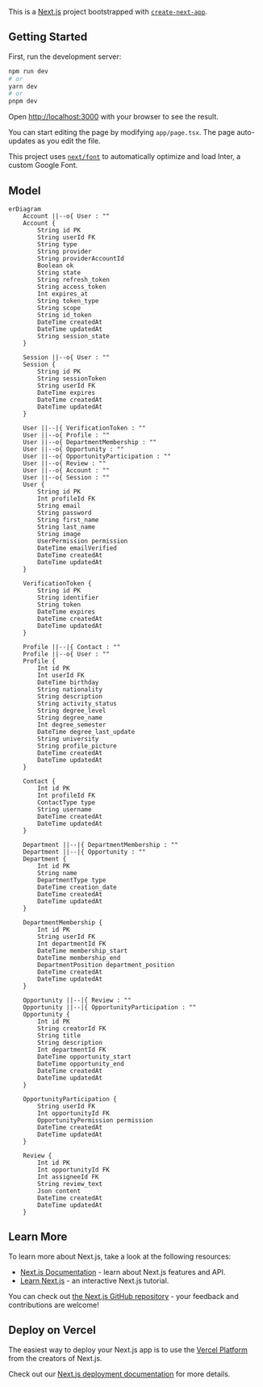 This is a [Next.js](https://nextjs.org/) project bootstrapped with [`create-next-app`](https://github.com/vercel/next.js/tree/canary/packages/create-next-app).

## Getting Started

First, run the development server:

```bash
npm run dev
# or
yarn dev
# or
pnpm dev
```

Open [http://localhost:3000](http://localhost:3000) with your browser to see the result.

You can start editing the page by modifying `app/page.tsx`. The page auto-updates as you edit the file.

This project uses [`next/font`](https://nextjs.org/docs/basic-features/font-optimization) to automatically optimize and load Inter, a custom Google Font.

## Model

```mermaid
erDiagram
    Account ||--o{ User : ""
    Account {
        String id PK
        String userId FK
        String type
        String provider
        String providerAccountId
        Boolean ok
        String state
        String refresh_token
        String access_token
        Int expires_at
        String token_type
        String scope
        String id_token
        DateTime createdAt
        DateTime updatedAt
        String session_state
    }

    Session ||--o{ User : ""
    Session {
        String id PK
        String sessionToken
        String userId FK
        DateTime expires
        DateTime createdAt
        DateTime updatedAt
    }

    User ||--|{ VerificationToken : ""
    User ||--o{ Profile : ""
    User ||--o{ DepartmentMembership : ""
    User ||--o{ Opportunity : ""
    User ||--o{ OpportunityParticipation : ""
    User ||--o{ Review : ""
    User ||--o{ Account : ""
    User ||--o{ Session : ""
    User {
        String id PK
        Int profileId FK
        String email
        String password
        String first_name
        String last_name
        String image
        UserPermission permission
        DateTime emailVerified
        DateTime createdAt
        DateTime updatedAt
    }

    VerificationToken {
        String id PK
        String identifier
        String token
        DateTime expires
        DateTime createdAt
        DateTime updatedAt
    }

    Profile ||--|{ Contact : ""
    Profile ||--o{ User : ""
    Profile {
        Int id PK
        Int userId FK
        DateTime birthday
        String nationality
        String description
        String activity_status
        String degree_level
        String degree_name
        Int degree_semester
        DateTime degree_last_update
        String university
        String profile_picture
        DateTime createdAt
        DateTime updatedAt
    }

    Contact {
        Int id PK
        Int profileId FK
        ContactType type
        String username
        DateTime createdAt
        DateTime updatedAt
    }

    Department ||--|{ DepartmentMembership : ""
    Department ||--|{ Opportunity : ""
    Department {
        Int id PK
        String name
        DepartmentType type
        DateTime creation_date
        DateTime createdAt
        DateTime updatedAt
    }

    DepartmentMembership {
        Int id PK
        String userId FK
        Int departmentId FK
        DateTime membership_start
        DateTime membership_end
        DepartmentPosition department_position
        DateTime createdAt
        DateTime updatedAt
    }

    Opportunity ||--|{ Review : ""
    Opportunity ||--|{ OpportunityParticipation : ""
    Opportunity {
        Int id PK
        String creatorId FK
        String title
        String description
        Int departmentId FK
        DateTime opportunity_start
        DateTime opportunity_end
        DateTime createdAt
        DateTime updatedAt
    }

    OpportunityParticipation {
        String userId FK
        Int opportunityId FK
        OpportunityPermission permission
        DateTime createdAt
        DateTime updatedAt
    }

    Review {
        Int id PK
        Int opportunityId FK
        Int assigneeId FK
        String review_text
        Json content
        DateTime createdAt
        DateTime updatedAt
    }
```

## Learn More

To learn more about Next.js, take a look at the following resources:

- [Next.js Documentation](https://nextjs.org/docs) - learn about Next.js features and API.
- [Learn Next.js](https://nextjs.org/learn) - an interactive Next.js tutorial.

You can check out [the Next.js GitHub repository](https://github.com/vercel/next.js/) - your feedback and contributions are welcome!

## Deploy on Vercel

The easiest way to deploy your Next.js app is to use the [Vercel Platform](https://vercel.com/new?utm_medium=default-template&filter=next.js&utm_source=create-next-app&utm_campaign=create-next-app-readme) from the creators of Next.js.

Check out our [Next.js deployment documentation](https://nextjs.org/docs/deployment) for more details.

